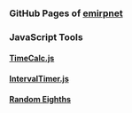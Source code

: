 ### GitHub Pages of [emirpnet](https://github.com/emirpnet/)
### JavaScript Tools
#### [TimeCalc.js](https://emirpnet.github.io/jstools/timecalc_js.html)
#### [IntervalTimer.js](https://emirpnet.github.io/jstools/intervaltimer_js.html)
#### [Random Eighths](https://emirpnet.github.io/jstools/random_eighths/)
